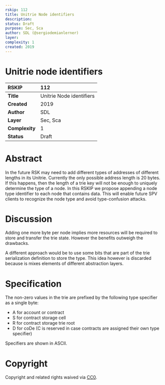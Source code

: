 ```yaml
---
rskip: 112
title: Unitrie Node identifiers
description: 
status: Draft
purpose: Sec, Sca
author: SDL (@sergiodemianlerner)
layer: 
complexity: 1
created: 2019
---
```

#  Unitrie node identifiers

| RSKIP          | 112                      |
| :------------- | :----------------------- |
| **Title**      | Unitrie Node identifiers |
| **Created**    | 2019                     |
| **Author**     | SDL                      |
| **Layer**      | Sec, Sca                 |
| **Complexity** | 1                        |
| **Status**     | Draft                    |

# Abstract

In the future RSK may need to add different types of addresses of different lengths in its Unitrie. Currently the only possible address length is 20 bytes. If this happens, then the length of a trie key will not be enough to uniquely determine the type of a node. In this RSKIP we propose appending a node type identifier to each node that contains data. This will enable future SPV clients to recognize the node type and avoid type-confusion attacks.

# Discussion

Adding one more byte per node implies more resources will be required to store and transfer the trie state. However the benefits outweigh the drawbacks.

 A different approach would be to use some bits that are part of the trie serialization definition to store the type. This idea however is discarded because is mixes elements of different abstraction layers.

# Specification

The non-zero values in the trie are prefixed by the following type specifier as a single byte:

- A for account or contract
- S for contract storage cell
- R for contract storage trie root
- D for coDe (C is reserved in case contracts are assigned their own type specifier)

Specifiers are shown in ASCII.

# **Copyright**

Copyright and related rights waived via [CC0](https://creativecommons.org/publicdomain/zero/1.0/).



```

```
